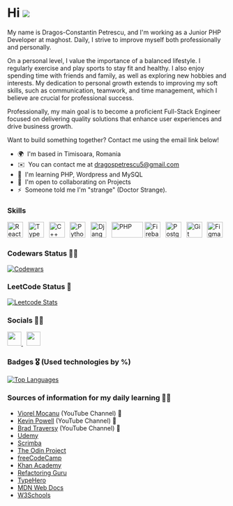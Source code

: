 Hi ![](https://user-images.githubusercontent.com/18350557/176309783-0785949b-9127-417c-8b55-ab5a4333674e.gif)
=======================================================================================================================================

My name is Dragos-Constantin Petrescu, and I'm working as a Junior PHP Developer at maghost. Daily, I strive to improve myself both professionally and personally.

On a personal level, I value the importance of a balanced lifestyle. I regularly exercise and play sports to stay fit and healthy. I also enjoy spending time with friends and family, as well as exploring new hobbies and interests. My dedication to personal growth extends to improving my soft skills, such as communication, teamwork, and time management, which I believe are crucial for professional success.

Professionally, my main goal is to become a proficient Full-Stack Engineer focused on delivering quality solutions that enhance user experiences and drive business growth.

Want to build something together? Contact me using the email link below!

* 🌍  I'm based in Timisoara, Romania
* ✉️  You can contact me at [dragospetrescu5@gmail.com](mailto:dragospetrescu5@gmail.com)
* 🧠  I'm learning PHP, Wordpress and MySQL
* 🤝  I'm open to collaborating on Projects
* ⚡  Someone told me I'm "strange" (Doctor Strange).

### Skills


<p align="left">
<a href="https://react.dev" target="_blank" rel="noreferrer"><img src="https://www.vectorlogo.zone/logos/reactjs/reactjs-icon.svg" width="36" height="36" alt="React" /></a> &nbsp;
<a href="https://www.typescriptlang.org" target="_blank" rel="noreferrer"><img src="https://www.vectorlogo.zone/logos/typescriptlang/typescriptlang-icon.svg" width="36" height="36" alt="TypeScript" /></a> &nbsp;
<a href="https://docs.microsoft.com/en-us/cpp/?view=msvc-170" target="_blank" rel="noreferrer"><img src="https://raw.githubusercontent.com/danielcranney/readme-generator/main/public/icons/skills/cplusplus-colored.svg" width="36" height="36" alt="C++" /></a> &nbsp;
<a href="https://www.python.org/" target="_blank" rel="noreferrer"><img src="https://raw.githubusercontent.com/danielcranney/readme-generator/main/public/icons/skills/python-colored.svg" width="36" height="36" alt="Python" /></a> &nbsp;
<a href="https://www.djangoproject.com/" target="_blank" rel="noreferrer"><img src="https://raw.githubusercontent.com/danielcranney/readme-generator/main/public/icons/skills/django-colored.svg" width="36" height="36" alt="Django" /></a> &nbsp;
<a href="https://www.php.net" target="_blank" rel="noreferrer"><img src="https://www.vectorlogo.zone/logos/php/php-ar21.svg" width="72" height="36" alt="PHP" /></a>
<a href="https://firebase.google.com/" target="_blank" rel="noreferrer"><img src="https://raw.githubusercontent.com/danielcranney/readme-generator/main/public/icons/skills/firebase-colored.svg" width="36" height="36" alt="Firebase" /></a> &nbsp;
<a href="https://www.postgresql.org/" target="_blank" rel="noreferrer"><img src="https://raw.githubusercontent.com/danielcranney/readme-generator/main/public/icons/skills/postgresql-colored.svg" width="36" height="36" alt="PostgreSQL" /></a> &nbsp;
<a href="https://git-scm.com" target="_blank" rel="noreferrer"><img src="https://pics.freeicons.io/uploads/icons/png/9374299221540553610-512.png" width="36" height="36" alt="Git" /></a> &nbsp;
<a href="https://www.figma.com/" target="_blank" rel="noreferrer"><img src="https://raw.githubusercontent.com/danielcranney/readme-generator/main/public/icons/skills/figma-colored.svg" width="36" height="36" alt="Figma" /></a>
</p>

### Codewars Status 👨‍💻

[![Codewars](https://github.r2v.ch/codewars?user=Dragos20Tech&stroke=%23BB432C)](https://www.codewars.com/users/Dragos20Tech)

### LeetCode Status 🚀

[![Leetcode Stats](https://leetcard.jacoblin.cool/Dragos20Tech)](https://leetcode.com/Dragos20Tech)

### Socials 🤳🏽

<p align="left"> <a href="https://www.facebook.com/dragos.petrescu.50767" target="_blank" rel="noreferrer"> <picture> <source media="(prefers-color-scheme: dark)" srcset="https://raw.githubusercontent.com/danielcranney/readme-generator/main/public/icons/socials/facebook-dark.svg" /> <source media="(prefers-color-scheme: light)" srcset="https://raw.githubusercontent.com/danielcranney/readme-generator/main/public/icons/socials/facebook.svg" /> <img src="https://raw.githubusercontent.com/danielcranney/readme-generator/main/public/icons/socials/facebook.svg" width="32" height="32" /> </picture> </a> &nbsp;
  <a href="https://www.linkedin.com/in/dragospetrescu2001/" target="_blank" rel="noreferrer"> <picture> <source media="(prefers-color-scheme: dark)" srcset="https://raw.githubusercontent.com/danielcranney/readme-generator/main/public/icons/socials/linkedin-dark.svg" /> <source media="(prefers-color-scheme: light)" srcset="https://raw.githubusercontent.com/danielcranney/readme-generator/main/public/icons/socials/linkedin.svg" /> <img src="https://raw.githubusercontent.com/danielcranney/readme-generator/main/public/icons/socials/linkedin.svg" width="32" height="32" /> </picture> </a></p>

### Badges 🎖️ (Used technologies by %)

<a href="https://github.com/Dragos20Tech" align="left"><img src="https://github-readme-stats.vercel.app/api/top-langs/?username=Dragos20Tech&langs_count=10&title_color=0891b2&text_color=ffffff&icon_color=0891b2&bg_color=22272e&hide_border=true&locale=en&custom_title=Top%20%Languages" alt="Top Languages" /></a>

### Sources of information for my daily learning 👨‍🎓

- [Viorel Mocanu](https://www.youtube.com/@ViorelMocanu) (YouTube Channel) 🎥
- [Kevin Powell](https://www.youtube.com/@KevinPowell) (YouTube Channel) 🎥
- [Brad Traversy](https://www.youtube.com/@TraversyMedia) (YouTube Channel) 🎥
- [Udemy](https://www.udemy.com)
- [Scrimba](https://scrimba.com)
- [The Odin Project](https://www.theodinproject.com)
- [freeCodeCamp](https://www.freecodecamp.org)
- [Khan Academy](https://www.khanacademy.org)
- [Refactoring Guru](https://refactoring.guru)
- [TypeHero](https://typehero.dev)
- [MDN Web Docs](https://developer.mozilla.org/en-US/)
- [W3Schools](https://www.w3schools.com)
